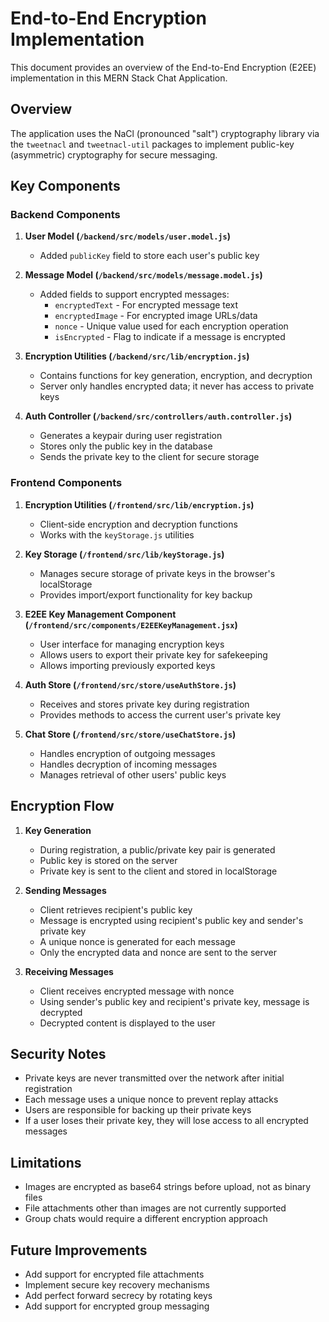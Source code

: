 # End-to-End Encryption Implementation

This document provides an overview of the End-to-End Encryption (E2EE) implementation in this MERN Stack Chat Application.

## Overview

The application uses the NaCl (pronounced "salt") cryptography library via the `tweetnacl` and `tweetnacl-util` packages to implement public-key (asymmetric) cryptography for secure messaging.

## Key Components

### Backend Components

1. **User Model (`/backend/src/models/user.model.js`)**
   - Added `publicKey` field to store each user's public key

2. **Message Model (`/backend/src/models/message.model.js`)**
   - Added fields to support encrypted messages:
     - `encryptedText` - For encrypted message text
     - `encryptedImage` - For encrypted image URLs/data
     - `nonce` - Unique value used for each encryption operation
     - `isEncrypted` - Flag to indicate if a message is encrypted

3. **Encryption Utilities (`/backend/src/lib/encryption.js`)**
   - Contains functions for key generation, encryption, and decryption
   - Server only handles encrypted data; it never has access to private keys

4. **Auth Controller (`/backend/src/controllers/auth.controller.js`)**
   - Generates a keypair during user registration
   - Stores only the public key in the database
   - Sends the private key to the client for secure storage

### Frontend Components

1. **Encryption Utilities (`/frontend/src/lib/encryption.js`)**
   - Client-side encryption and decryption functions
   - Works with the `keyStorage.js` utilities

2. **Key Storage (`/frontend/src/lib/keyStorage.js`)**
   - Manages secure storage of private keys in the browser's localStorage
   - Provides import/export functionality for key backup

3. **E2EE Key Management Component (`/frontend/src/components/E2EEKeyManagement.jsx`)**
   - User interface for managing encryption keys
   - Allows users to export their private key for safekeeping
   - Allows importing previously exported keys

4. **Auth Store (`/frontend/src/store/useAuthStore.js`)**
   - Receives and stores private key during registration
   - Provides methods to access the current user's private key

5. **Chat Store (`/frontend/src/store/useChatStore.js`)**
   - Handles encryption of outgoing messages
   - Handles decryption of incoming messages
   - Manages retrieval of other users' public keys

## Encryption Flow

1. **Key Generation**
   - During registration, a public/private key pair is generated
   - Public key is stored on the server
   - Private key is sent to the client and stored in localStorage

2. **Sending Messages**
   - Client retrieves recipient's public key
   - Message is encrypted using recipient's public key and sender's private key
   - A unique nonce is generated for each message
   - Only the encrypted data and nonce are sent to the server

3. **Receiving Messages**
   - Client receives encrypted message with nonce
   - Using sender's public key and recipient's private key, message is decrypted
   - Decrypted content is displayed to the user

## Security Notes

- Private keys are never transmitted over the network after initial registration
- Each message uses a unique nonce to prevent replay attacks
- Users are responsible for backing up their private keys
- If a user loses their private key, they will lose access to all encrypted messages

## Limitations

- Images are encrypted as base64 strings before upload, not as binary files
- File attachments other than images are not currently supported
- Group chats would require a different encryption approach

## Future Improvements

- Add support for encrypted file attachments
- Implement secure key recovery mechanisms
- Add perfect forward secrecy by rotating keys
- Add support for encrypted group messaging
